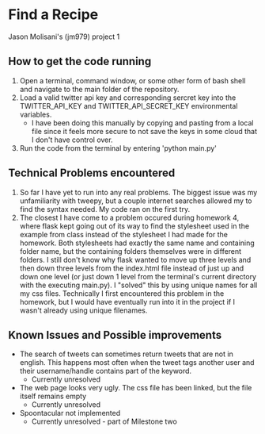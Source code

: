# Find a Recipe
Jason Molisani's (jm979) project 1

## How to get the code running
1. Open a terminal, command window, or some other form of bash shell and navigate to the main folder of the repository.
2. Load a valid twitter api key and corresponding sercret key into the TWITTER_API_KEY and TWITTER_API_SECRET_KEY environmental variables.
   - I have been doing this manually by copying and pasting from a local file since it feels more secure to not save the keys in some cloud that I don't have control over.
3. Run the code from the terminal by entering 'python main.py'

## Technical Problems encountered
1. So far I have yet to run into any real problems. The biggest issue was my unfamiliarity with tweepy, but a couple internet searches allowed my to find the syntax needed. My code ran on the first try.
2. The closest I have come to a problem occured during homework 4, where flask kept going out of its way to find the stylesheet used in the example from class instead of the stylesheet I had made for the homework. Both stylesheets had exactly the same name and containing folder name, but the containing folders themselves were in different folders. I still don't know why flask wanted to move up three levels and then down three levels from the index.html file instead of just up and down one level (or just down 1 level from the terminal's current directory with the executing main.py). I "solved" this by using unique names for all my css files. Technically I first encountered this problem in the homework, but I would have eventually run into it in the project if I wasn't already using unique filenames.

## Known Issues and Possible improvements
- The search of tweets can sometimes return tweets that are not in english. This happens most often when the tweet tags another user and their username/handle contains part of the keyword.
  - Currently unresolved
- The web page looks very ugly. The css file has been linked, but the file itself remains empty
  - Currently unresolved
- Spoontacular not implemented
  - Currently unresolved - part of Milestone two
